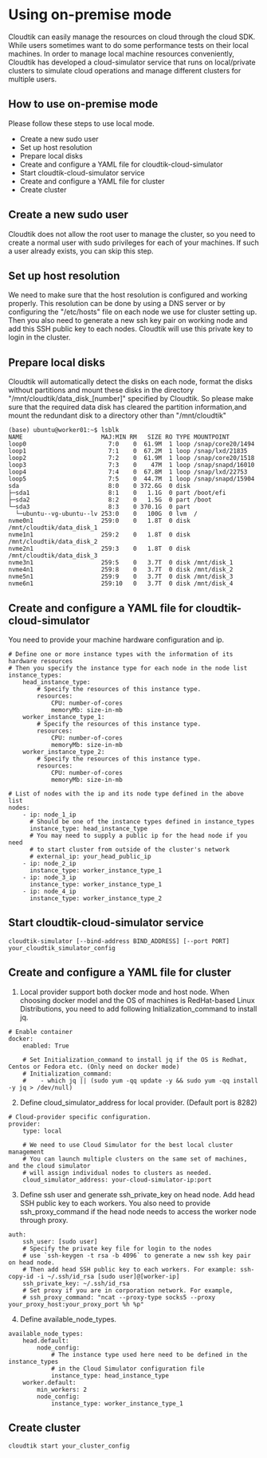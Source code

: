 # Using on-premise mode 
Cloudtik can easily manage the resources on cloud through the cloud SDK. While users sometimes want to do some performance tests on their local machines. 
In order to manage local machine resources conveniently, Cloudtik has developed a cloud-simulator service 
that runs on local/private clusters to simulate cloud operations and manage different clusters for multiple users.


## How to use on-premise mode 
Please follow these steps to use local mode.

- Create a new sudo user
- Set up host resolution 
- Prepare local disks
- Create and configure a YAML file for cloudtik-cloud-simulator 
- Start cloudtik-cloud-simulator service
- Create and configure a YAML file for cluster
- Create cluster


## Create a new sudo user 
Cloudtik does not allow the root user to manage the cluster, 
so you need to create a normal user with sudo privileges for each of your machines. 
If such a user already exists, you can skip this step.


## Set up host resolution
 We need to make sure that the host resolution is configured and working properly. 
 This resolution can be done by using a DNS server or by configuring the "/etc/hosts" file on each node we use for cluster setting up. 
 Then you also need to generate a new ssh key pair on working node and add this SSH public key to each nodes. 
 Cloudtik will use this private key to login in the cluster.



## Prepare local disks
Cloudtik will automatically detect the disks on each node, format the disks without partitions and mount these disks in the directory "/mnt/cloudtik/data_disk_[number]" specified by Cloudtik.
So please make sure that the required data disk has cleared the partition information,and mount the redundant disk to a directory other than "/mnt/cloudtik"
```buildoutcfg
(base) ubuntu@worker01:~$ lsblk
NAME                      MAJ:MIN RM   SIZE RO TYPE MOUNTPOINT
loop0                       7:0    0  61.9M  1 loop /snap/core20/1494
loop1                       7:1    0  67.2M  1 loop /snap/lxd/21835
loop2                       7:2    0  61.9M  1 loop /snap/core20/1518
loop3                       7:3    0    47M  1 loop /snap/snapd/16010
loop4                       7:4    0  67.8M  1 loop /snap/lxd/22753
loop5                       7:5    0  44.7M  1 loop /snap/snapd/15904
sda                         8:0    0 372.6G  0 disk
├─sda1                      8:1    0   1.1G  0 part /boot/efi
├─sda2                      8:2    0   1.5G  0 part /boot
└─sda3                      8:3    0 370.1G  0 part
  └─ubuntu--vg-ubuntu--lv 253:0    0   100G  0 lvm  /
nvme0n1                   259:0    0   1.8T  0 disk /mnt/cloudtik/data_disk_1
nvme1n1                   259:2    0   1.8T  0 disk /mnt/cloudtik/data_disk_2
nvme2n1                   259:3    0   1.8T  0 disk /mnt/cloudtik/data_disk_3
nvme3n1                   259:5    0   3.7T  0 disk /mnt/disk_1
nvme4n1                   259:8    0   3.7T  0 disk /mnt/disk_2
nvme5n1                   259:9    0   3.7T  0 disk /mnt/disk_3
nvme6n1                   259:10   0   3.7T  0 disk /mnt/disk_4

```


## Create and configure a YAML file for cloudtik-cloud-simulator 
You need to provide your machine hardware configuration and ip.
```buildoutcfg
# Define one or more instance types with the information of its hardware resources
# Then you specify the instance type for each node in the node list
instance_types:
    head_instance_type:
        # Specify the resources of this instance type.
        resources:
            CPU: number-of-cores
            memoryMb: size-in-mb
    worker_instance_type_1:
        # Specify the resources of this instance type.
        resources:
            CPU: number-of-cores
            memoryMb: size-in-mb
    worker_instance_type_2:
        # Specify the resources of this instance type.
        resources:
            CPU: number-of-cores
            memoryMb: size-in-mb

# List of nodes with the ip and its node type defined in the above list
nodes:
    - ip: node_1_ip
      # Should be one of the instance types defined in instance_types
      instance_type: head_instance_type
      # You may need to supply a public ip for the head node if you need
      # to start cluster from outside of the cluster's network
      # external_ip: your_head_public_ip
    - ip: node_2_ip
      instance_type: worker_instance_type_1
    - ip: node_3_ip
      instance_type: worker_instance_type_1
    - ip: node_4_ip
      instance_type: worker_instance_type_2

```


## Start cloudtik-cloud-simulator service
```buildoutcfg
cloudtik-simulator [--bind-address BIND_ADDRESS] [--port PORT] your_cloudtik_simulator_config
```


## Create and configure a YAML file for cluster
1. Local provider support both docker mode and host node. When choosing docker model and the OS of machines is RedHat-based Linux Distributions, you need to add following Initialization_command to install jq.
```buildoutcfg
# Enable container
docker:
    enabled: True
    
    # Set Initialization_command to install jq if the OS is Redhat, Centos or Fedora etc. (Only need on docker mode)
    # Initialization_command:
	#    - which jq || (sudo yum -qq update -y && sudo yum -qq install -y jq > /dev/null) 
```
2. Define cloud_simulator_address for local provider. (Default port is 8282)
```buildoutcfg
# Cloud-provider specific configuration.
provider:
    type: local

    # We need to use Cloud Simulator for the best local cluster management
    # You can launch multiple clusters on the same set of machines, and the cloud simulator
    # will assign individual nodes to clusters as needed.
    cloud_simulator_address: your-cloud-simulator-ip:port
```
3. Define ssh user and generate ssh_private_key on head node. Add head SSH public key to each workers.
You also need to provide ssh_proxy_command if the head node needs to access the worker node through proxy.
```buildoutcfg
auth:
    ssh_user: [sudo user]
    # Specify the private key file for login to the nodes
    # use `ssh-keygen -t rsa -b 4096` to generate a new ssh key pair on head node.
    # Then add head SSH public key to each workers. For example: ssh-copy-id -i ~/.ssh/id_rsa [sudo user]@[worker-ip]
    ssh_private_key: ~/.ssh/id_rsa
    # Set proxy if you are in corporation network. For example,
    # ssh_proxy_command: "ncat --proxy-type socks5 --proxy your_proxy_host:your_proxy_port %h %p"

```
4. Define available_node_types. 
```buildoutcfg
available_node_types:
    head.default:
        node_config:
            # The instance type used here need to be defined in the instance_types
            # in the Cloud Simulator configuration file
            instance_type: head_instance_type
    worker.default:
        min_workers: 2
        node_config:
            instance_type: worker_instance_type_1
```


## Create cluster
```buildoutcfg
cloudtik start your_cluster_config
```
